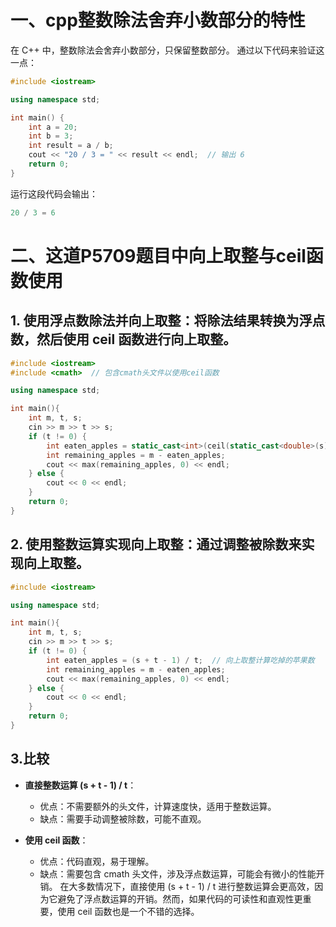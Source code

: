 # 一、cpp整数除法舍弃小数部分的特性
在 C++ 中，整数除法会舍弃小数部分，只保留整数部分。
通过以下代码来验证这一点：
```cpp
#include <iostream>

using namespace std;

int main() {
    int a = 20;
    int b = 3;
    int result = a / b;
    cout << "20 / 3 = " << result << endl;  // 输出 6
    return 0;
}
```
运行这段代码会输出：
```cpp
20 / 3 = 6
```
# 二、这道P5709题目中向上取整与ceil函数使用
## 1. 使用浮点数除法并向上取整：将除法结果转换为浮点数，然后使用 ceil 函数进行向上取整。
```cpp
#include <iostream>
#include <cmath>  // 包含cmath头文件以使用ceil函数

using namespace std;

int main(){
    int m, t, s;
    cin >> m >> t >> s;
    if (t != 0) {
        int eaten_apples = static_cast<int>(ceil(static_cast<double>(s) / t));  // 使用ceil函数进行向上取整
        int remaining_apples = m - eaten_apples;
        cout << max(remaining_apples, 0) << endl;
    } else {
        cout << 0 << endl;
    }
    return 0;
}
```

## 2. 使用整数运算实现向上取整：通过调整被除数来实现向上取整。
```cpp
#include <iostream>

using namespace std;

int main(){
    int m, t, s;
    cin >> m >> t >> s;
    if (t != 0) {
        int eaten_apples = (s + t - 1) / t;  // 向上取整计算吃掉的苹果数
        int remaining_apples = m - eaten_apples;
        cout << max(remaining_apples, 0) << endl;
    } else {
        cout << 0 << endl;
    }
    return 0;
}
```

## 3.比较
- **直接整数运算 (s + t - 1) / t**：

    - 优点：不需要额外的头文件，计算速度快，适用于整数运算。
    - 缺点：需要手动调整被除数，可能不直观。
- **使用 ceil 函数**：

    - 优点：代码直观，易于理解。
    - 缺点：需要包含 cmath 头文件，涉及浮点数运算，可能会有微小的性能开销。
在大多数情况下，直接使用 (s + t - 1) / t 进行整数运算会更高效，因为它避免了浮点数运算的开销。然而，如果代码的可读性和直观性更重要，使用 ceil 函数也是一个不错的选择。